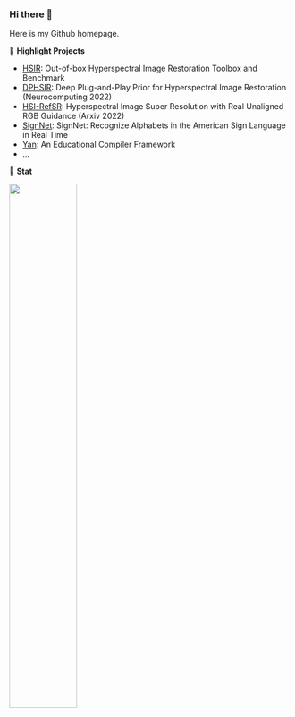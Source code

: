 ### Hi there 👋

Here is my Github homepage.

:star2: **Highlight Projects**

- [HSIR](https://github.com/bit-isp/HSIR): Out-of-box Hyperspectral Image Restoration Toolbox and Benchmark
- [DPHSIR](https://github.com/Zeqiang-Lai/DPHSIR): Deep Plug-and-Play Prior for Hyperspectral Image Restoration (Neurocomputing 2022)
- [HSI-RefSR](https://github.com/Zeqiang-Lai/HSI-RefSR): Hyperspectral Image Super Resolution with Real Unaligned RGB Guidance (Arxiv 2022)
- [SignNet](https://github.com/Zeqiang-Lai/SignNet): SignNet: Recognize Alphabets in the American Sign Language in Real Time
- [Yan](https://github.com/yan-lang/yan): An Educational Compiler Framework
- ...

:dart: **Stat**

<p>
	<a href="#/"><img width="49%" src="https://github-readme-stats.vercel.app/api?username=Zeqiang-Lai&show_icons=true&hide_title=true&count_private=true" align="left"></a>
</p>
